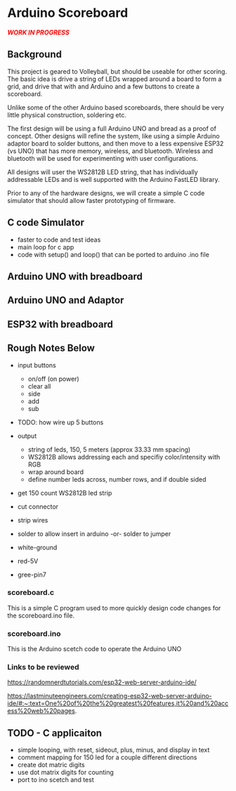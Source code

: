 # Arduino Scoreboard

<b style="color:red">***WORK IN PROGRESS***</b>



## Background
This project is geared to Volleyball, but should be useable for other scoring.  The basic idea is drive a string of LEDs wrapped around a board to form a grid, and drive that with and Arduino and a few buttons to create a scoreboard.

Unlike some of the other Arduino based scoreboards, there should be very little physical construction, soldering etc.

The first design will be using a full Arduino UNO and bread as a proof of concept.  Other designs will refine the system, like using a simple Arduino adaptor board to solder buttons, and then move to a less expensive ESP32 (vs UNO) that has more memory, wireless, and bluetooth.  Wireless and bluetooth will be used for experimenting with user configurations.

All designs will user the WS2812B LED string, that has individually addressable LEDs and is well supported with the Arduino FastLED library.

Prior to any of the hardware designs, we will create a simple C code simulator that should allow faster prototyping of firmware.


## C code Simulator

- faster to code and test ideas
- main loop for c app
- code with setup() and loop() that can be ported to arduino .ino file


## Arduino UNO with breadboard

## Arduino UNO and Adaptor

## ESP32 with breadboard


## Rough Notes Below

- input buttons
    - on/off (on power)
    - clear all
    - side
    - add
    - sub

- TODO: how wire up 5 buttons

- output
    - string of leds, 150, 5 meters (approx 33.33 mm spacing)
    - WS2812B allows addressing each and specifiy color/intensity with RGB
    - wrap around board
    - define number leds across, number rows, and if double sided 

- get 150 count WS2812B led strip
- cut connector
- strip wires
- solder to allow insert in arduino -or- solder to jumper
- white-ground
- red-5V
- gree-pin7


### scoreboard.c

This is a simple C program used to more quickly design code changes for the scoreboard.ino file.


### scoreboard.ino

This is the Arduino scetch code to operate the Arduino UNO


### Links to be reviewed

https://randomnerdtutorials.com/esp32-web-server-arduino-ide/

https://lastminuteengineers.com/creating-esp32-web-server-arduino-ide/#:~:text=One%20of%20the%20greatest%20features,it%20and%20access%20web%20pages.


## TODO - C applicaiton

- simple looping, with reset, sideout, plus, minus, and display in text
- comment mapping for 150 led for a couple different directions
- create dot matric digits
- use dot matrix digits for counting
- port to ino scetch and test
